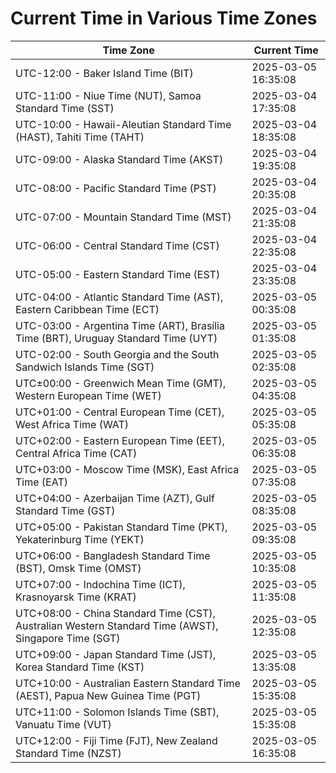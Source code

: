 # Current Time in Various Time Zones

| Time Zone | Current Time |
|-----------|--------------|
| UTC-12:00 - Baker Island Time (BIT) | 2025-03-05 16:35:08 |
| UTC-11:00 - Niue Time (NUT), Samoa Standard Time (SST) | 2025-03-04 17:35:08 |
| UTC-10:00 - Hawaii-Aleutian Standard Time (HAST), Tahiti Time (TAHT) | 2025-03-04 18:35:08 |
| UTC-09:00 - Alaska Standard Time (AKST) | 2025-03-04 19:35:08 |
| UTC-08:00 - Pacific Standard Time (PST) | 2025-03-04 20:35:08 |
| UTC-07:00 - Mountain Standard Time (MST) | 2025-03-04 21:35:08 |
| UTC-06:00 - Central Standard Time (CST) | 2025-03-04 22:35:08 |
| UTC-05:00 - Eastern Standard Time (EST) | 2025-03-04 23:35:08 |
| UTC-04:00 - Atlantic Standard Time (AST), Eastern Caribbean Time (ECT) | 2025-03-05 00:35:08 |
| UTC-03:00 - Argentina Time (ART), Brasília Time (BRT), Uruguay Standard Time (UYT) | 2025-03-05 01:35:08 |
| UTC-02:00 - South Georgia and the South Sandwich Islands Time (SGT) | 2025-03-05 02:35:08 |
| UTC±00:00 - Greenwich Mean Time (GMT), Western European Time (WET) | 2025-03-05 04:35:08 |
| UTC+01:00 - Central European Time (CET), West Africa Time (WAT) | 2025-03-05 05:35:08 |
| UTC+02:00 - Eastern European Time (EET), Central Africa Time (CAT) | 2025-03-05 06:35:08 |
| UTC+03:00 - Moscow Time (MSK), East Africa Time (EAT) | 2025-03-05 07:35:08 |
| UTC+04:00 - Azerbaijan Time (AZT), Gulf Standard Time (GST) | 2025-03-05 08:35:08 |
| UTC+05:00 - Pakistan Standard Time (PKT), Yekaterinburg Time (YEKT) | 2025-03-05 09:35:08 |
| UTC+06:00 - Bangladesh Standard Time (BST), Omsk Time (OMST) | 2025-03-05 10:35:08 |
| UTC+07:00 - Indochina Time (ICT), Krasnoyarsk Time (KRAT) | 2025-03-05 11:35:08 |
| UTC+08:00 - China Standard Time (CST), Australian Western Standard Time (AWST), Singapore Time (SGT) | 2025-03-05 12:35:08 |
| UTC+09:00 - Japan Standard Time (JST), Korea Standard Time (KST) | 2025-03-05 13:35:08 |
| UTC+10:00 - Australian Eastern Standard Time (AEST), Papua New Guinea Time (PGT) | 2025-03-05 15:35:08 |
| UTC+11:00 - Solomon Islands Time (SBT), Vanuatu Time (VUT) | 2025-03-05 15:35:08 |
| UTC+12:00 - Fiji Time (FJT), New Zealand Standard Time (NZST) | 2025-03-05 16:35:08 |
